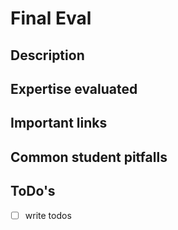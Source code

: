 # Final Eval

## Description

## Expertise evaluated

## Important links

## Common student pitfalls

## ToDo's

* [ ] write todos

